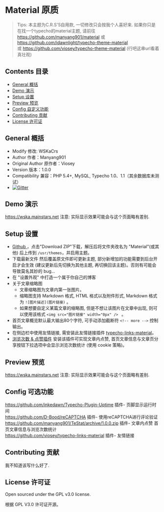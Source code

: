 # Material 原质

>Tips: 本主题为C.R.S'S自用款, 一切修改只会按我个人喜好来.
>如果你只是在找一个typecho的material主题, 请前往 https://github.com/manyang901/material 或 https://github.com/idawnlight/typecho-theme-material 或 https://github.com/viosey/typecho-theme-material (行吧这串url看着真壮观)

## Contents 目录

- [General 概括](#general-概括)
- [Demo 演示](#demo-演示)
- [Setup 设置](#setup-设置)
- [Preview 预览](#preview-预览)
- [Config 自定义功能](#config-自定义功能)
- [Contributing 贡献](#contributing-贡献)
- [License 许可证](#license-许可证)


## General 概括

- Modify 修改: WSKaCrs
- Author 作者：Manyang901
- Original Author 原作者：Viosey
- Version 版本：1.0.0
- Compatibility 兼容：PHP 5.4+, MySQL, Typecho 1.0、1.1（其余数据库未测试）
- [![Gitter](https://img.shields.io/gitter/room/material-theme/typecho.svg?style=flat-square)](https://gitter.im/material-theme/typecho?utm_source=share-link&utm_medium=link&utm_campaign=share-link)

## Demo 演示

https://wska.mainstars.net 注意: 实际显示效果可能会与这个页面略有差别.

## Setup 设置

- [Github ](https://github.com/wskacrs/material/releases)，点击"Download ZIP"下载，解压后将文件夹改名为 "Material"(或其他) 后上传到 `/usr/themes`，并启用主题。
- 下载最新文件 然后覆盖原文件即可更新主题, 部分新增加的功能需要到后台开启才会生效 (建议更新后先切换为其他主题, 再切换回该主题)。否则有可能会导致莫名其妙的 bug...
- 在 "设置外观" 中打造一个属于你自己的博客
- 关于文章缩略图
	- 文章缩略图为文章内第一张图片。
	- 缩略图支持 Markdown 格式, HTML 格式以及附件形式, Markdown 格式为 `![图片描述](图片链接)` 。
	- 如果想要自定义某篇文章的缩略图, 但是不想让该图片在文章中出现, 则可以使用该格式 `<img src="图片链接" width="0px" /> ` 。
- 首页文章概览默认最大输出80个字符, 可手动添加截断符 `<!-- more -->` 控制输出。
- 在侧边栏中使用友情链接, 需安装此友情链接插件  [typecho-links-material](https://github.com/viosey/typecho-links-material)。
- [浏览次数 & 点赞插件](https://github.com/manyang901/TeStat/archive/1.0.0.zip) 安装该插件可实现文章内点赞, 首页文章信息与文章页分享按钮下拉选项中会显示浏览次数统计 (使用 cookie 策略)。


## Preview 预览

https://wska.mainstars.net 注意: 实际显示效果可能会与这个页面略有差别.

## Config 可选功能

https://github.com/inkedawn/Typecho-Plugin-Uptime 插件- 页脚显示运行时间<br>
https://github.com/D-Bood/reCAPTCHA 插件- 使用reCAPTCHA进行评论验证<br>
https://github.com/manyang901/TeStat/archive/1.0.0.zip 插件- 文章内点赞 首页文章信息与浏览次数统计<br>
https://github.com/viosey/typecho-links-material 插件- 友情链接<br>

## Contributing 贡献

我不知道该写什么好了.

## License 许可证

Open sourced under the GPL v3.0 license.

根据 GPL V3.0 许可证开源。

<!--stackedit_data:
eyJoaXN0b3J5IjpbNDczOTg1OTg5XX0=
-->

